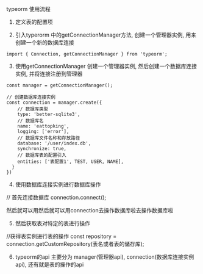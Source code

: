 typeorm 使用流程

1. 定义表的配置项

2. 引入typerorm 中的getConnectionManager方法, 创建一个管理器实例, 用来创建一个新的数据库连接

```
import { Connection, getConnectionManager } from 'typeorm';
```

3. 使用getConnectionManager 创建一个管理器实例, 然后创建一个数据库连接实例, 并将连接注册到管理器

```
const manager = getConnectionManager();

// 创建数据库连接实例
const connection = manager.create({
    // 数据库类型
    type: 'better-sqlite3',
    // 数据库名
    name: 'eattopking',
    logging: ['error'],
    // 数据库文件名称和存放路径
    database: '/user/index.db',
    synchronize: true,
    // 数据库表的配置引入
    entities: ['表配置1', TEST, USER, NAME],
  }
})
```

4. 使用数据库连接实例进行数据库操作

// 首先连接数据库
connection.connect();

然后就可以用然后就可以用connection去操作数据库啦去操作数据库啦

5. 然后获取表对特定的表进行操作

//获得表实例进行表的操作
const repository = connection.getCustomRepository(表名或者表的储存库);



6. typeorm的api 主要分为 manager(管理器api), connection(数据库连接实例api), 还有就是表的操作的api